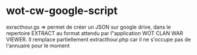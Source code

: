 # wot-cw-google-script
exracthour.gs => permet de créer un JSON sur google drive, dans le repertoire EXTRACT au format attendu par l"application WOT CLAN WAR VIEWER. Il remplace partiellement extracthour.php car il ne s'occupe pas de l'annuaire pour le moment 
